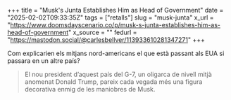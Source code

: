 +++
title = "Musk's Junta Establishes Him as Head of Government"
date = "2025-02-02T09:33:35Z"
tags = ["retalls"]
slug = "musk-junta"
x_url = "https://www.doomsdayscenario.co/p/musk-s-junta-establishes-him-as-head-of-government"
x_source = ""
fedurl = "https://mastodon.social/@carlesbellver/113933610281347271"
+++

Com explicarien els mitjans nord-americans el que està passant als EUA si passara en un altre país?

> El nou president d’aquest país del G-7, un oligarca de nivell mitjà anomenat Donald Trump, pareix cada vegada més una figura decorativa enmig de les maniobres de Musk.

